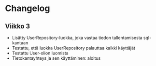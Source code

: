 # Changelog

## Viikko 3
- Lisätty UserRepository-luokka, joka vastaa tiedon tallentamisesta sql-kantaan
- Testattu, että luokka UserRepository palauttaa kaikki käyttäjät
- Testattu User-olion luomista
- Tietokantayhteys ja sen käyttäminen: aloitus
